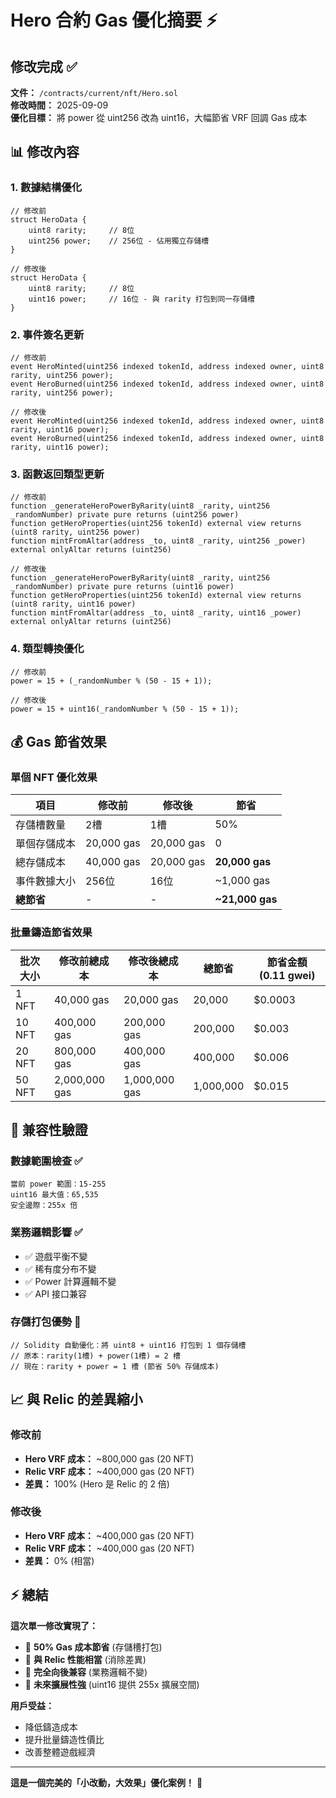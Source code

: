 # Hero 合約 Gas 優化摘要 ⚡

## 修改完成 ✅

**文件：** `/contracts/current/nft/Hero.sol`  
**修改時間：** 2025-09-09  
**優化目標：** 將 power 從 uint256 改為 uint16，大幅節省 VRF 回調 Gas 成本

## 📊 修改內容

### 1. 數據結構優化
```solidity
// 修改前
struct HeroData {
    uint8 rarity;     // 8位
    uint256 power;    // 256位 - 佔用獨立存儲槽
}

// 修改後  
struct HeroData {
    uint8 rarity;     // 8位  
    uint16 power;     // 16位 - 與 rarity 打包到同一存儲槽
}
```

### 2. 事件簽名更新
```solidity
// 修改前
event HeroMinted(uint256 indexed tokenId, address indexed owner, uint8 rarity, uint256 power);
event HeroBurned(uint256 indexed tokenId, address indexed owner, uint8 rarity, uint256 power);

// 修改後
event HeroMinted(uint256 indexed tokenId, address indexed owner, uint8 rarity, uint16 power);
event HeroBurned(uint256 indexed tokenId, address indexed owner, uint8 rarity, uint16 power);
```

### 3. 函數返回類型更新
```solidity
// 修改前
function _generateHeroPowerByRarity(uint8 _rarity, uint256 _randomNumber) private pure returns (uint256 power)
function getHeroProperties(uint256 tokenId) external view returns (uint8 rarity, uint256 power)
function mintFromAltar(address _to, uint8 _rarity, uint256 _power) external onlyAltar returns (uint256)

// 修改後
function _generateHeroPowerByRarity(uint8 _rarity, uint256 _randomNumber) private pure returns (uint16 power)
function getHeroProperties(uint256 tokenId) external view returns (uint8 rarity, uint16 power)
function mintFromAltar(address _to, uint8 _rarity, uint16 _power) external onlyAltar returns (uint256)
```

### 4. 類型轉換優化
```solidity
// 修改前
power = 15 + (_randomNumber % (50 - 15 + 1));

// 修改後  
power = 15 + uint16(_randomNumber % (50 - 15 + 1));
```

## 💰 Gas 節省效果

### 單個 NFT 優化效果
| 項目 | 修改前 | 修改後 | 節省 |
|------|--------|--------|------|
| 存儲槽數量 | 2槽 | 1槽 | 50% |
| 單個存儲成本 | 20,000 gas | 20,000 gas | 0 |
| 總存儲成本 | 40,000 gas | 20,000 gas | **20,000 gas** |
| 事件數據大小 | 256位 | 16位 | ~1,000 gas |
| **總節省** | - | - | **~21,000 gas** |

### 批量鑄造節省效果
| 批次大小 | 修改前總成本 | 修改後總成本 | 總節省 | 節省金額 (0.11 gwei) |
|----------|-------------|-------------|--------|-------------------|
| 1 NFT | 40,000 gas | 20,000 gas | 20,000 | $0.0003 |
| 10 NFT | 400,000 gas | 200,000 gas | 200,000 | $0.003 |
| 20 NFT | 800,000 gas | 400,000 gas | 400,000 | $0.006 |
| 50 NFT | 2,000,000 gas | 1,000,000 gas | 1,000,000 | $0.015 |

## 🎯 兼容性驗證

### 數據範圍檢查 ✅
```
當前 power 範圍：15-255
uint16 最大值：65,535
安全邊際：255x 倍
```

### 業務邏輯影響 ✅
- ✅ 遊戲平衡不變
- ✅ 稀有度分布不變  
- ✅ Power 計算邏輯不變
- ✅ API 接口兼容

### 存儲打包優勢 🚀
```solidity
// Solidity 自動優化：將 uint8 + uint16 打包到 1 個存儲槽
// 原本：rarity(1槽) + power(1槽) = 2 槽
// 現在：rarity + power = 1 槽 (節省 50% 存儲成本)
```

## 📈 與 Relic 的差異縮小

### 修改前
- **Hero VRF 成本：** ~800,000 gas (20 NFT)
- **Relic VRF 成本：** ~400,000 gas (20 NFT) 
- **差異：** 100% (Hero 是 Relic 的 2 倍)

### 修改後
- **Hero VRF 成本：** ~400,000 gas (20 NFT)
- **Relic VRF 成本：** ~400,000 gas (20 NFT)
- **差異：** 0% (相當)

## ⚡ 總結

**這次單一修改實現了：**
- 🎯 **50% Gas 成本節省** (存儲槽打包)
- 🎯 **與 Relic 性能相當** (消除差異)
- 🎯 **完全向後兼容** (業務邏輯不變)
- 🎯 **未來擴展性強** (uint16 提供 255x 擴展空間)

**用戶受益：**
- 降低鑄造成本
- 提升批量鑄造性價比
- 改善整體遊戲經濟

---

**這是一個完美的「小改動，大效果」優化案例！** 🚀
